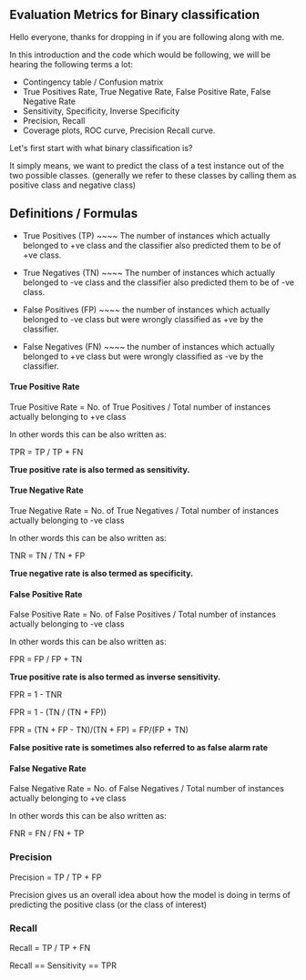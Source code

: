 ## Evaluation Metrics for Binary classification

Hello everyone, thanks for dropping in if you are following along with me.

In this introduction and the code which would be following, we will be hearing the following terms a lot:
- Contingency table / Confusion matrix
- True Positives Rate, True Negative Rate, False Positive Rate, False Negative Rate
- Sensitivity, Specificity, Inverse Specificity
- Precision, Recall
- Coverage plots, ROC curve, Precision Recall curve.


Let's first start with what binary classification is?

It simply means, we want to predict the class of a test instance out of the two possible classes.
(generally we refer to these classes by calling them as positive class and negative class)

## Definitions / Formulas

- True Positives (TP) ~~~~ The number of instances which actually belonged to +ve class and the classifier also 
predicted them to be of +ve class.

- True Negatives (TN) ~~~~ The number of instances which actually belonged to -ve class and the classifier also 
predicted them to be of -ve class.

- False Positives (FP) ~~~~ the number of instances which actually belonged to -ve class but were wrongly classified as 
+ve by the classifier.

- False Negatives (FN) ~~~~ the number of instances which actually belonged to +ve class but were wrongly classified as 
-ve by the classifier.

#### True Positive Rate
True Positive Rate = No. of True Positives / Total number of instances actually belonging to +ve class

In other words this can be also written as:

TPR = TP / TP + FN

**True positive rate is also termed as sensitivity.**


#### True Negative Rate
True Negative Rate = No. of True Negatives / Total number of instances actually belonging to -ve class

In other words this can be also written as:

TNR = TN / TN + FP

**True negative rate is also termed as specificity.**


#### False Positive Rate
False Positive Rate = No. of False Positives / Total number of instances actually belonging to -ve class

In other words this can be also written as:

FPR = FP / FP + TN

**True positive rate is also termed as inverse sensitivity.**

FPR = 1 - TNR

FPR = 1 - (TN / (TN + FP))

FPR = (TN + FP - TN)/(TN + FP) = FP/(FP + TN)

**False positive rate is sometimes also referred to as false alarm rate**


#### False Negative Rate
False Negative Rate = No. of False Negatives / Total number of instances actually belonging to +ve class

In other words this can be also written as:

FNR = FN / FN + TP


### Precision

Precision = TP / TP + FP

Precision gives us an overall idea about how the model is doing in terms of predicting the positive class 
(or the class of interest)

### Recall 

Recall = TP / TP + FN

Recall == Sensitivity == TPR
